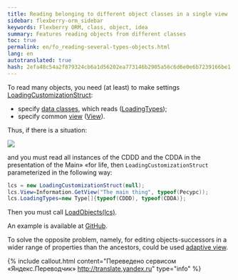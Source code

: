 ```yaml
--- 
title: Reading belonging to different object classes in a single view 
sidebar: flexberry-orm_sidebar 
keywords: Flexberry ORM, class, object, idea 
summary: Features reading objects from different classes 
toc: true 
permalink: en/fo_reading-several-types-objects.html 
lang: en 
autotranslated: true 
hash: 2efa48c54a2f879324cb6a1d56202ea773146b2905a56c6d6e0e6b7239166be1 
--- 
```


To read many objects, you need (at least) to make settings [LoadingCustomizationStruct](fo_loading-customization-struct.html): 

* specify [data classes](fo_data-object.html), which reads ([LoadingTypes](fo_loading-customization-struct.html)); 
* specify common [view](fd_view-definition.html) ([View](fo_loading-customization-struct.html)). 

Thus, if there is a situation: 

![](/images/pages/products/flexberry-orm/additional-features/primer-8.jpg) 

and you must read all instances of the CDDD and the CDDA in the presentation of the Main» «for life, then `LoadingCustomizationStruct` parameterized in the following way: 

```csharp
lcs = new LoadingCustomizationStruct(null);			
lcs.View=Information.GetView("The main thing", typeof(Ресурс));
lcs.LoadingTypes=new Type[]{typeof(CDDD), typeof(CDDA)};
``` 

Then you must call [LoadObjects(lcs)](fo_data-service.html). 

An example is available at [GitHub](https://github.com/Flexberry/FlexberryORM-DemoApp/blob/master/FlexberryORM/CDLIB/CDADMTEST/Form1.cs). 

To solve the opposite problem, namely, for editing objects-successors in a wider range of properties than the ancestors, could be used [adaptive view](fo_adaptive-views-details.html). 



{% include callout.html content="Переведено сервисом «Яндекс.Переводчик» <http://translate.yandex.ru>" type="info" %}